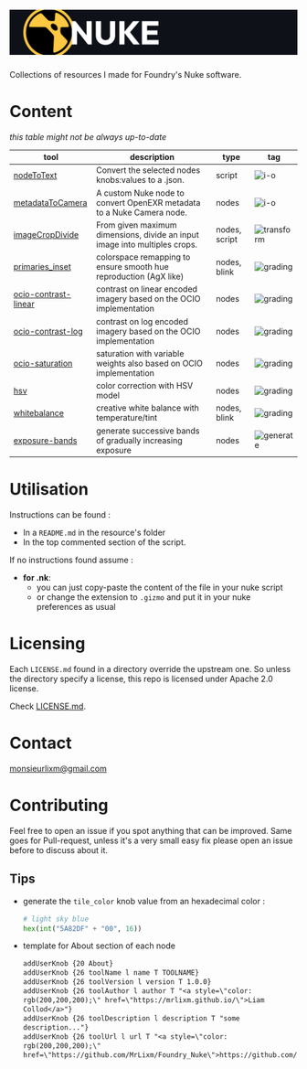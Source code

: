 # ![Nuke](./img/header.jpg)

Collections of resources I made for Foundry's Nuke software.

# Content

_this table might not be always up-to-date_

| tool                                             | description                                                                | type           | tag                                                         |
|--------------------------------------------------|----------------------------------------------------------------------------|----------------|-------------------------------------------------------------|
| [nodeToText](src/nodeToText)                     | Convert the selected nodes knobs:values to a .json.                        | script         | ![i-o](https://img.shields.io/badge/i--o-9a52dd)            |
| [metadataToCamera](src/metadataToCamera)         | A custom Nuke node to convert OpenEXR metadata to a Nuke Camera node.      | nodes          | ![i-o](https://img.shields.io/badge/i--o-9a52dd)            |
| [imageCropDivide](src/imageCropDivide)           | From given maximum dimensions, divide an input image into multiples crops. | nodes, script  | ![transform](https://img.shields.io/badge/transform-4c78a6) |
| [primaries_inset](src/primaries_inset)           | colorspace remapping to ensure smooth hue reproduction (AgX like)          | nodes, blink   | ![grading](https://img.shields.io/badge/grading-43896b)     |
| [ocio-contrast-linear](src/ocio-contrast-linear) | contrast on linear encoded imagery based on the OCIO implementation        | nodes          | ![grading](https://img.shields.io/badge/grading-43896b)     |
| [ocio-contrast-log](src/ocio-contrast-log)       | contrast on log encoded imagery based on the OCIO implementation           | nodes          | ![grading](https://img.shields.io/badge/grading-43896b)     |
| [ocio-saturation](src/ocio-saturation)           | saturation with variable weights also based on OCIO implementation         | nodes          | ![grading](https://img.shields.io/badge/grading-43896b)     |
| [hsv](src/hsv)                                   | color correction with HSV model                                            | nodes          | ![grading](https://img.shields.io/badge/grading-43896b)     |
| [whitebalance](src/whitebalance)                 | creative white balance with temperature/tint                               | nodes, blink   | ![grading](https://img.shields.io/badge/grading-43896b)     |
| [exposure-bands](src/exposure-bands)             | generate successive bands of gradually increasing exposure                 | nodes          | ![generate](https://img.shields.io/badge/generate-3A3B9F)   |

# Utilisation

Instructions can be found :

- In a `README.md` in the resource's folder
- In the top commented section of the script.

If no instructions found assume :

- **for .nk**: 
  - you can just copy-paste the content of the file in your nuke script
  - or change the extension to `.gizmo` and put it in your nuke preferences as usual

    
# Licensing

Each `LICENSE.md` found in a directory override the upstream one. So unless
the directory specify a license, this repo is licensed under Apache 2.0 license.

Check [LICENSE.md](LICENSE.md).


# Contact

[monsieurlixm@gmail.com](mailto:monsieurlixm@gmail.com)


# Contributing

Feel free to open an issue if you spot anything that can be improved. 
Same goes for Pull-request, unless it's a very small easy fix please open an 
issue before to discuss about it.

## Tips

- generate the `tile_color` knob value from an hexadecimal color :
  ```python
  # light sky blue
  hex(int("5A82DF" + "00", 16))
  ```

- template for About section of each node

  ```shell
  addUserKnob {20 About}
  addUserKnob {26 toolName l name T TOOLNAME}
  addUserKnob {26 toolVersion l version T 1.0.0}
  addUserKnob {26 toolAuthor l author T "<a style=\"color: rgb(200,200,200);\" href=\"https://mrlixm.github.io/\">Liam Collod</a>"}
  addUserKnob {26 toolDescription l description T "some description..."}
  addUserKnob {26 toolUrl l url T "<a style=\"color: rgb(200,200,200);\" href=\"https://github.com/MrLixm/Foundry_Nuke\">https://github.com/MrLixm/Foundry_Nuke</a>"}
  ```